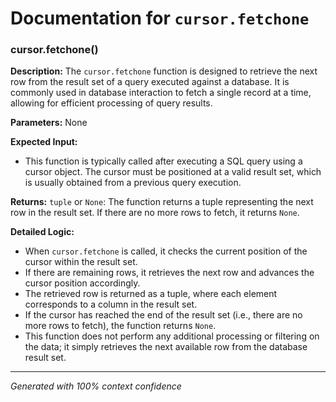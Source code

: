 # Documentation for `cursor.fetchone`

### cursor.fetchone()

**Description:**
The `cursor.fetchone` function is designed to retrieve the next row from the result set of a query executed against a database. It is commonly used in database interaction to fetch a single record at a time, allowing for efficient processing of query results.

**Parameters:**
None

**Expected Input:**
- This function is typically called after executing a SQL query using a cursor object. The cursor must be positioned at a valid result set, which is usually obtained from a previous query execution.

**Returns:**
`tuple` or `None`: The function returns a tuple representing the next row in the result set. If there are no more rows to fetch, it returns `None`.

**Detailed Logic:**
- When `cursor.fetchone` is called, it checks the current position of the cursor within the result set.
- If there are remaining rows, it retrieves the next row and advances the cursor position accordingly.
- The retrieved row is returned as a tuple, where each element corresponds to a column in the result set.
- If the cursor has reached the end of the result set (i.e., there are no more rows to fetch), the function returns `None`.
- This function does not perform any additional processing or filtering on the data; it simply retrieves the next available row from the database result set.

---
*Generated with 100% context confidence*
